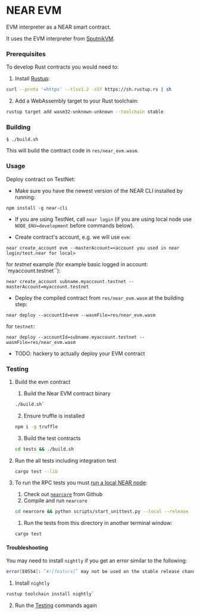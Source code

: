 # NEAR EVM

EVM interpreter as a NEAR smart contract.

It uses the EVM interpreter from [SputnikVM](https://github.com/rust-blockchain/evm).

### Prerequisites

To develop Rust contracts you would need to:

1. Install [Rustup](https://rustup.rs):
```bash
curl --proto '=https' --tlsv1.2 -sSf https://sh.rustup.rs | sh
```

2. Add a WebAssembly target to your Rust toolchain:
```bash
rustup target add wasm32-unknown-unknown --toolchain stable
```

### Building

```shell
$ ./build.sh
```

This will build the contract code in `res/near_evm.wasm`.

### Usage

Deploy contract on TestNet:

* Make sure you have the newest version of the NEAR CLI installed by running:

```shell
npm install -g near-cli
```

* If you are using TestNet, call `near login` (if you are using local node use `NODE_ENV=development` before commands below).

* Create contract's account, e.g. we will use `evm`:
```shell
near create_account evm --masterAccount=<account you used in near login/test.near for local>
```

for *testnet* example (for example basic logged in account: `myaccount.testnet``):
```shell
near create_account subname.myaccount.testnet --masterAccount=myaccount.testnet
```

* Deploy the compiled contract from `res/near_evm.wasm` at the building step:
```shell
near deploy --accountId=evm --wasmFile=res/near_evm.wasm
```

for `testnet`:
```shell
near deploy --accountId=subname.myaccount.testnet --wasmFile=res/near_evm.wasm
```

* TODO: hackery to actually deploy your EVM contract

### Testing

1. Build the evm contract
    1. Build the Near EVM contract binary
      ```sh
      ./build.sh`
      ```
    2. Ensure truffle is installed
      ```sh
      npm i -g truffle
      ```
    3. Build the test contracts
      ```sh
      cd tests && ./build.sh
      ```

2. Run the all tests including integration test
      ```sh
      cargo test --lib
      ```

3. To run the RPC tests you must [run a local NEAR node](https://docs.near.org/docs/local-setup/local-dev-node):
      1. Check out [`nearcore`](https://github.com/nearprotocol/nearcore) from Github
      2. Compile and run `nearcore`
      ```sh
      cd nearcore && python scripts/start_unittest.py --local --release
      ```
    1. Run the tests from this directory in another terminal window:
      ```sh
      cargo test
      ```

#### Troubleshooting

You may need to install `nightly` if you get an error similar to the following:

```sh
error[E0554]: `#![feature]` may not be used on the stable release channel
```

1. Install `nightly`
  ```sh
  rustup toolchain install nightly`
  ```
2. Run the [Testing](###Testing) commands again
